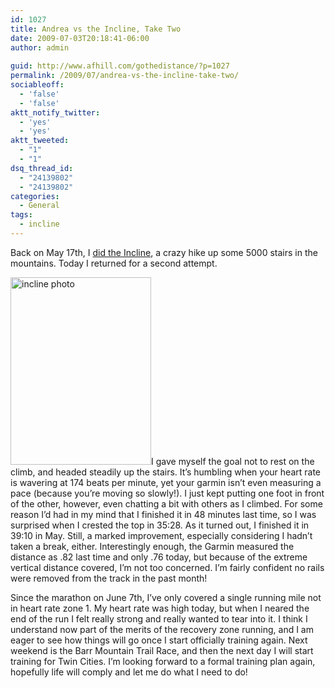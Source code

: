 ```yaml
---
id: 1027
title: Andrea vs the Incline, Take Two
date: 2009-07-03T20:18:41-06:00
author: admin
  
guid: http://www.afhill.com/gothedistance/?p=1027
permalink: /2009/07/andrea-vs-the-incline-take-two/
sociableoff:
  - 'false'
  - 'false'
aktt_notify_twitter:
  - 'yes'
  - 'yes'
aktt_tweeted:
  - "1"
  - "1"
dsq_thread_id:
  - "24139802"
  - "24139802"
categories:
  - General
tags:
  - incline
---
```

Back on May 17th, I [did the Incline](http://www.afhill.com/gothedistance/2009/05/i-did-the-incline/), a crazy hike up some 5000 stairs in the mountains. Today I returned for a second attempt. 

[<img src="http://www.afhill.com/gothedistance/wp-content/uploads/2009/05/inclinephoto-225x300.jpg" alt="incline photo" title="incline photo" width="225" height="300" class="alignright size-medium wp-image-976" />](http://www.afhill.com/gothedistance/wp-content/uploads/2009/05/inclinephoto.jpg)I gave myself the goal not to rest on the climb, and headed steadily up the stairs. It&#8217;s humbling when your heart rate is wavering at 174 beats per minute, yet your garmin isn&#8217;t even measuring a pace (because you&#8217;re moving so slowly!). I just kept putting one foot in front of the other, however, even chatting a bit with others as I climbed. For some reason I&#8217;d had in my mind that I finished it in 48 minutes last time, so I was surprised when I crested the top in 35:28. As it turned out, I finished it in 39:10 in May. Still, a marked improvement, especially considering I hadn&#8217;t taken a break, either. Interestingly enough, the Garmin measured the distance as .82 last time and only .76 today, but because of the extreme vertical distance covered, I&#8217;m not too concerned. I&#8217;m fairly confident no rails were removed from the track in the past month!

Since the marathon on June 7th, I&#8217;ve only covered a single running mile not in heart rate zone 1. My heart rate was high today, but when I neared the end of the run I felt really strong and really wanted to tear into it. I think I understand now part of the merits of the recovery zone running, and I am eager to see how things will go once I start officially training again. Next weekend is the Barr Mountain Trail Race, and then the next day I will start training for Twin Cities. I&#8217;m looking forward to a formal training plan again, hopefully life will comply and let me do what I need to do!